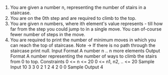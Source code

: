 1. You are given a number n, representing the number of stairs in a staircase.
2. You are on the 0th step and are required to climb to the top.
3. You are given n numbers, where ith element's value represents - till how far from the step you
   could jump to in a single move. You can of-course fewer number of steps in the move.
4. You are required to print the number of minimum moves in which you can reach the top of
   staircase.
   Note -> If there is no path through the staircase print null.
   Input Format
   A number n
   .. n more elements
   Output Format
   A number representing the number of ways to climb the stairs from 0 to top.
   Constraints
   0 <= n <= 20
   0 <= n1, n2, .. <= 20
   Sample Input
   10
   3
   3
   0
   2
   1
   2
   4
   2
   0
   0
   Sample Output
   4
